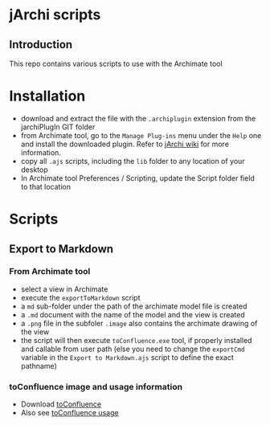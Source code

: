# jArchi scripts

## Introduction
This repo contains various scripts to use with the Archimate tool

# Installation
- download and extract the file with the `.archiplugin` extension from the jarchiPlugIn GIT folder
- from Archimate tool, go to the `Manage Plug-ins` menu under the `Help` one and install the downloaded plugin.
   Refer to [jArchi wiki](https://github.com/archimatetool/archi-scripting-plugin/wiki) for more information.
- copy all `.ajs` scripts, including the `lib` folder to any location of your desktop
-  In Archimate tool Preferences / Scripting, update the Script folder field to that location  
 
# Scripts

## Export to Markdown

### From Archimate tool
- select a view in Archimate
- execute the `exportToMarkdown` script
- a `md` sub-folder under the path of the archimate model file is created
- a `.md` document with the name of the model and the view is created
- a `.png` file in the subfoler `.image` also contains the archimate drawing of the view
- the script will then execute `toConfluence.exe` tool, if properly installed and callable from user path (else you need to change the `exportCmd` variable in the `Export to Markdown.ajs` script to define the exact pathname)

### toConfluence image and usage information 
- Download [toConfluence](https://artprodsu6weu.artifacts.visualstudio.com/Affcba4f3-9df1-4f1d-81bd-1c100139ef08/f55d8f82-468c-48a4-8e4b-6a4e99d3e101/_apis/artifact/cGlwZWxpbmVhcnRpZmFjdDovL1hhdmllck1heWV1ci9wcm9qZWN0SWQvZjU1ZDhmODItNDY4Yy00OGE0LThlNGItNmE0ZTk5ZDNlMTAxL2J1aWxkSWQvMTMvYXJ0aWZhY3ROYW1lL3RvY29uZmx1ZW5jZQ2/content?format=file&subPath=%2Ftoconfluence.exe)
- Also see [toConfluence usage](https://dev.azure.com/XavierMayeur/toConfluence/_git/toConfluence?path=%2FREADME.md&version=GBmaster)


